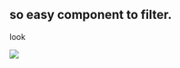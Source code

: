 ## so easy component to filter.

look

![](https://raw.githubusercontent.com/zsirfs/react-component-filter/master/static/2018-06-01%2015.28.54.gif)
